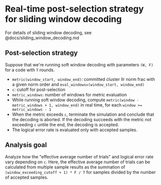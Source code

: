 # Real-time post-selection strategy for sliding window decoding

For details of sliding window decoding, see @docs/sliding_window_decoding.md

## Post-selection strategy

Suppose that we're running soft window decoding with parameters `(W, F)` for a code with `T` rounds.

- `metric(window_start, window_end)`: committed cluster llr norm frac with a given norm order and `eval_windows=(window_start, window_end)`
- `c`: cutoff for post-selection
- `metric_windows`: number of windows for metric evaluation
- While running soft window decoding, compute `metric(window - metric_windows + 1, window_end)` in real time, for each `window >= metric_windows - 1`
- When the metric exceeds `c`, terminate the simulation and conclude that the decoding is aborted. If the decoding succeeds with the metric not exceeding `c` untile the end, the decoding is accepted.
- The logical error rate is evaluated only with accepted samples.

## Analysis goal

Analyze how the "effective average number of trials" and logical error rate vary depending on `c`. Here, the effective average number of trials can be calculated from multiple sample results as the summation of `(window_exceeding_cutoff + 1) * F / T` for samples divided by the number of accepted samples.
